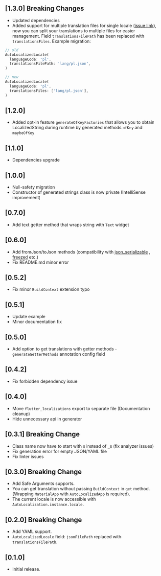 ## [1.3.0] Breaking Changes

* Updated dependencies
* Added support for multiple translation files for single locale ([issue link](https://github.com/marcinsiedlik/auto_localized/issues/9)), now you can split your translations to multiple files for easier management. Field `translationsFilePath` has been replaced with `translationsFiles`. Example migration:
```dart
// old
AutoLocalizedLocale(
  languageCode: 'pl',
  translationsFilePath: 'lang/pl.json',
)

// new
AutoLocalizedLocale(
  languageCode: 'pl',
  translationsFiles: ['lang/pl.json'],
)
```

## [1.2.0]

* Added opt-in feature `generateOfKeyFactories` that allows you to obtain LocalizedString during runtime by generated methods `ofKey` and `maybeOfKey`

## [1.1.0]

* Dependencies upgrade

## [1.0.0]

* Null-safety migration
* Constructor of generated strings class is now private (IntelliSense improvement)

## [0.7.0]

* Add text getter method that wraps string with `Text` widget

## [0.6.0]

* Add fromJson/toJson methods (compatibility with [json_serializable](https://pub.dev/packages/json_serializable)
  , [freezed](https://pub.dev/packages/freezed) etc.)
* Fix README.md minor error

## [0.5.2]

* Fix minor `BuildContext` extension typo

## [0.5.1]

* Update example
* Minor documentation fix

## [0.5.0]

* Add option to get translations with getter methods - `generateGetterMethods` annotation config field

## [0.4.2]

* Fix forbidden dependency issue

## [0.4.0]

* Move `flutter_localizations` export to separate file (Documentation cleanup)
* Hide unnecessary api in generator

## [0.3.1] Breaking Change

* Class name now have to start with `$` instead of `_$` (fix analyzer issues)
* Fix generation error for empty JSON/YAML file
* Fix linter issues

## [0.3.0] Breaking Change

* Add Safe Arguments supports.
* You can get translation without passing `BuildContext` in `get` method. (Wrapping `MaterialApp` with `AutoLocalizedApp` is required).
* The current locale is now accessible with `AutoLocalization.instance.locale`.

## [0.2.0] Breaking Change

* Add YAML support.
* `AutoLocalizedLocale` field: `jsonFilePath` replaced with `translationsFilePath`.

## [0.1.0]

* Initial release.
